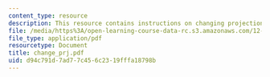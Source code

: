 ```yaml
---
content_type: resource
description: This resource contains instructions on changing projections.
file: /media/https%3A/open-learning-course-data-rc.s3.amazonaws.com/12-114-field-geology-i-fall-2005/d94c791d7ad77c456c2319fffa18798b_change_prj.pdf
file_type: application/pdf
resourcetype: Document
title: change_prj.pdf
uid: d94c791d-7ad7-7c45-6c23-19fffa18798b
---
```

